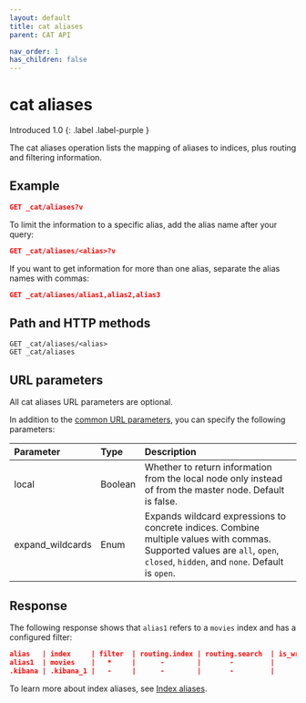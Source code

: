 ```yaml
---
layout: default
title: cat aliases
parent: CAT API

nav_order: 1
has_children: false
---
```


# cat aliases
Introduced 1.0
{: .label .label-purple }

The cat aliases operation lists the mapping of aliases to indices, plus routing and filtering information.

## Example

```json
GET _cat/aliases?v
```

To limit the information to a specific alias, add the alias name after your query:

```json
GET _cat/aliases/<alias>?v
```

If you want to get information for more than one alias, separate the alias names with commas:

```json
GET _cat/aliases/alias1,alias2,alias3
```

## Path and HTTP methods

```
GET _cat/aliases/<alias>
GET _cat/aliases
```


## URL parameters

All cat aliases URL parameters are optional.

In addition to the [common URL parameters]({{site.url}}{{site.baseurl}}/api-reference/cat/index), you can specify the following parameters:

Parameter | Type | Description
:--- | :--- | :---
local | Boolean | Whether to return information from the local node only instead of from the master node. Default is false.
expand_wildcards | Enum | Expands wildcard expressions to concrete indices. Combine multiple values with commas. Supported values are `all`, `open`, `closed`, `hidden`, and `none`. Default is `open`.

## Response

The following response shows that `alias1` refers to a `movies` index and has a configured filter:

```json
alias   | index     | filter  | routing.index | routing.search  | is_write_index
alias1  | movies    |   *     |      -        |       -         |      -
.kibana | .kibana_1 |   -     |      -        |       -         |      -
```

To learn more about index aliases, see [Index aliases]({{site.url}}{{site.baseurl}}/opensearch/index-alias).
